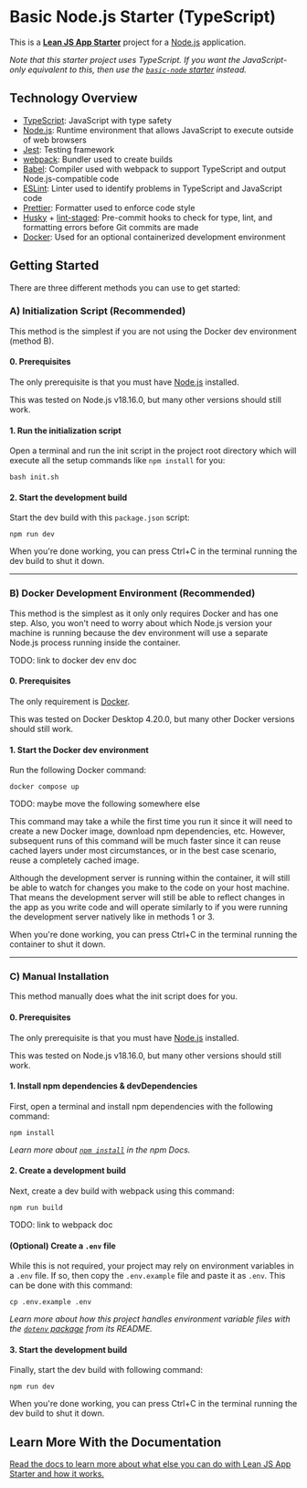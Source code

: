 # Basic Node.js Starter (TypeScript)

This is a **[Lean JS App Starter](https://github.com/mattlean/lean-js-app-starter)** project for a [Node.js](https://nodejs.org) application.

_Note that this starter project uses TypeScript. If you want the JavaScript-only equivalent to this, then use the [`basic-node` starter](../basic-node) instead._

## Technology Overview

-   [TypeScript](https://typescriptlang.org): JavaScript with type safety
-   [Node.js](https://nodejs.org): Runtime environment that allows JavaScript to execute outside of web browsers
-   [Jest](https://jestjs.io): Testing framework
-   [webpack](https://webpack.js.org): Bundler used to create builds
-   [Babel](https://babeljs.io): Compiler used with webpack to support TypeScript and output Node.js-compatible code
-   [ESLint](https://eslint.org): Linter used to identify problems in TypeScript and JavaScript code
-   [Prettier](https://prettier.io): Formatter used to enforce code style
-   [Husky](https://typicode.github.io/husky) + [lint-staged](https://github.com/okonet/lint-staged): Pre-commit hooks to check for type, lint, and formatting errors before Git commits are made
-   [Docker](https://docker.com): Used for an optional containerized development environment

## Getting Started

There are three different methods you can use to get started:

### A) Initialization Script (Recommended)

This method is the simplest if you are not using the Docker dev environment (method B).

#### 0. Prerequisites

The only prerequisite is that you must have [Node.js](https://nodejs.org/en/download/package-manager) installed.

This was tested on Node.js v18.16.0, but many other versions should still work.

#### 1. Run the initialization script

Open a terminal and run the init script in the project root directory which will execute all the setup commands like `npm install` for you:

```console
bash init.sh
```

#### 2. Start the development build

Start the dev build with this `package.json` script:

```console
npm run dev
```

When you're done working, you can press Ctrl+C in the terminal running the dev build to shut it down.

---

### B) Docker Development Environment (Recommended)

This method is the simplest as it only only requires Docker and has one step. Also, you won't need to worry about which Node.js version your machine is running because the dev environment will use a separate Node.js process running inside the container.

TODO: link to docker dev env doc

#### 0. Prerequisites

The only requirement is [Docker](https://docker.com/get-started).

This was tested on Docker Desktop 4.20.0, but many other Docker versions should still work.

#### 1. Start the Docker dev environment

Run the following Docker command:

```console
docker compose up
```

TODO: maybe move the following somewhere else

This command may take a while the first time you run it since it will need to create a new Docker image, download npm dependencies, etc. However, subsequent runs of this command will be much faster since it can reuse cached layers under most circumstances, or in the best case scenario, reuse a completely cached image.

Although the development server is running within the container, it will still be able to watch for changes you make to the code on your host machine. That means the development server will still be able to reflect changes in the app as you write code and will operate similarly to if you were running the development server natively like in methods 1 or 3.

When you're done working, you can press Ctrl+C in the terminal running the container to shut it down.

---

### C) Manual Installation

This method manually does what the init script does for you.

#### 0. Prerequisites

The only prerequisite is that you must have [Node.js](https://nodejs.org/en/download/package-manager) installed.

This was tested on Node.js v18.16.0, but many other versions should still work.

#### 1. Install npm dependencies & devDependencies

First, open a terminal and install npm dependencies with the following command:

```console
npm install
```

_Learn more about [`npm install`](https://docs.npmjs.com/cli/v10/commands/npm-install) in the npm Docs._

#### 2. Create a development build

Next, create a dev build with webpack using this command:

```console
npm run build
```

TODO: link to webpack doc

#### (Optional) Create a `.env` file

While this is not required, your project may rely on environment variables in a `.env` file. If so, then copy the `.env.example` file and paste it as `.env`. This can be done with this command:

```console
cp .env.example .env
```

_Learn more about how this project handles environment variable files with the [`dotenv` package](https://github.com/motdotla/dotenv) from its README._

#### 3. Start the development build

Finally, start the dev build with following command:

```console
npm run dev
```

When you're done working, you can press Ctrl+C in the terminal running the dev build to shut it down.

## Learn More With the Documentation

[Read the docs to learn more about what else you can do with Lean JS App Starter and how it works.](https://github.com/mattlean/lean-js-app-starter/tree/master/docs)
